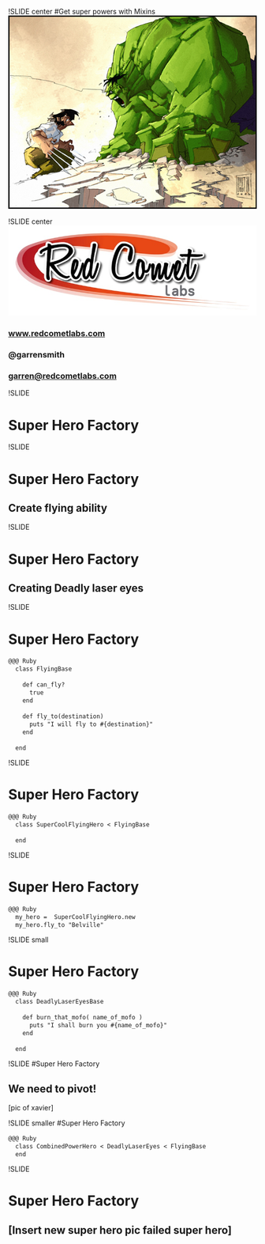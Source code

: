 !SLIDE center
#Get super powers with Mixins
![hulk](hulk.jpg)

!SLIDE center
![logo](logo.jpg)
### www.redcometlabs.com
### @garrensmith
### garren@redcometlabs.com

!SLIDE
# Super Hero Factory

!SLIDE 
# Super Hero Factory

## Create flying ability

!SLIDE 
# Super Hero Factory

## Creating Deadly laser eyes

!SLIDE

# Super Hero Factory

    @@@ Ruby
      class FlyingBase

        def can_fly?
          true
        end

        def fly_to(destination)
          puts "I will fly to #{destination}"
        end

      end

!SLIDE
# Super Hero Factory

    @@@ Ruby
      class SuperCoolFlyingHero < FlyingBase
    
      end

!SLIDE
# Super Hero Factory

    @@@ Ruby
      my_hero =  SuperCoolFlyingHero.new    
      my_hero.fly_to "Belville"

!SLIDE small
# Super Hero Factory
    
    @@@ Ruby
      class DeadlyLaserEyesBase

        def burn_that_mofo( name_of_mofo )
          puts "I shall burn you #{name_of_mofo}"
        end
       
      end

!SLIDE 
#Super Hero Factory

## We need to pivot!
[pic of xavier]

!SLIDE smaller
#Super Hero Factory

    @@@ Ruby
      class CombinedPowerHero < DeadlyLaserEyes < FlyingBase
      end

!SLIDE
# Super Hero Factory

## [Insert new super hero pic failed super hero]



